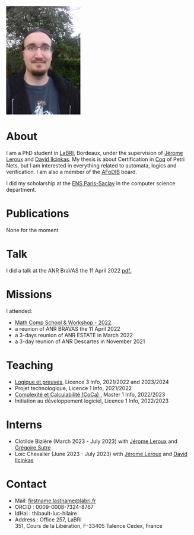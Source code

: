 
<img src="/images/20211020_091204.jpg" alt="avatar" width="200"/>

# About

I am a PhD student in [LaBRI](https://www.labri.fr/), Bordeaux, under the supervision of [Jérome Leroux](https://www.labri.fr/perso/leroux/) and [David Ilcinkas](https://www.labri.fr/perso/ilcinkas/). My thesis is about Certification in [Coq](https://coq.inria.fr/) of Petri Nets, but I am interested in everything related to automata, logics and verification.
I am also a member of the [AFoDIB](https://afodib.labri.fr/) board.

I did my scholarship at the [ENS Paris-Saclay](https://ens-paris-saclay.fr/) in the computer science department.

# Publications

None for the moment

# Talk

I did a talk at the ANR BraVAS the 11 April 2022 <a href="/Talks/Presentation_BRAVASS.pdf">pdf.</a>

# Missions

I attended:
- [Math Comp School & Workshop - 2022](https://mathcomp-schools.gitlabpages.inria.fr/2022-12-school/).
-  a reunion of ANR BRAVAS the 11 April 2022
-  a 3-days reunion of ANR ESTATE in March 2022
-  a 3-day reunion of ANR Descartes in November 2021



# Teaching

- [Logique et preuves](https://www.u-bordeaux.fr/formation/2021/PRLIIN_110/informatique/enseignement/FRUAI0333298FCOEN_2553/logique-et-preuve), Licence 3 Info, 2021/2022 and 2023/2024
- Projet technologique, Licence 1 Info, 2021/2022
- [Complexité et Calculabilité (CoCa) ](https://www.labri.fr/perso/anca/MC.html), Master 1 Info, 2022/2023
- Initiation au développement logiciel, Licence 1 Info, 2022/2023

# Interns
- Clotilde Bizière (March 2023 - July 2023) with [Jérome Leroux](https://www.labri.fr/perso/leroux/) and [Grégoire Sutre](https://www.labri.fr/perso/sutre/)
- Loïc Chevalier (June 2023 - July 2023) with [Jérome Leroux](https://www.labri.fr/perso/leroux/) and [David Ilcinkas](https://www.labri.fr/perso/ilcinkas/)


# Contact

- Mail: firstname.lastname@labri.fr
- ORCID : 0009-0008-7324-8767
- IdHal : thibault-luc-hilaire
- Address : Office 257, LaBRI  
351, Cours de la Libération, F-33405 Talence Cedex, France
